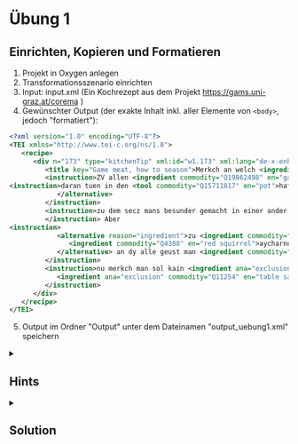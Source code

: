 # Übung 1
## Einrichten, Kopieren und Formatieren

1. Projekt in Oxygen anlegen
2. Transformationsszenario einrichten
3. Input: input.xml (Ein Kochrezept aus dem Projekt https://gams.uni-graz.at/corema )
4. Gewünschter Output (der exakte Inhalt inkl. aller Elemente von `<body>`, jedoch "formatiert"):

```xml
<?xml version="1.0" encoding="UTF-8"?>
<TEI xmlns="http://www.tei-c.org/ns/1.0">
   <recipe>
      <div n="173" type="kitchenTip" xml:id="w1.173" xml:lang="de-x-enh">
         <title key="Game meat, how to season">Merkch an welch <ingredient commodity="Q19862498" en="game meat">wilpreat</ingredient> man <ingredient commodity="Q42527" en="spice">gwuercz</ingredient> in dem <tool commodity="Q15711817" en="pot">hafem</tool> tuen sol oder nicht</title>
         <instruction>ZV allen <ingredient commodity="Q19862498" en="game meat">wilpret</ingredient> sol man <ingredient commodity="Q42527" en="spice">gwurcz</ingredient> machen</instruction> vnd
<instruction>daran tuen in den <tool commodity="Q15711817" en="pot">hafen</tool> zu einem <alternative reason="ingredient">gepraten <ingredient commodity="Q65244403" en="roe-deer meat">rehen</ingredient> oder gesoten <ingredient commodity="Q2296872" en="venison">hirsen</ingredient>
            </alternative>
         </instruction>
         <instruction>zu dem secz mans besunder gemacht in einer ander <tool commodity="Q153988" en="bowl">schussel</tool>
         </instruction> Aber
<instruction>
            <alternative reason="ingredient">zu <ingredient commodity="Q3556748" en="rabbit">hasen</ingredient>
               <ingredient commodity="Q4388" en="red squirrel">aycharnn</ingredient> vnd zu <ingredient commodity="Q178559" en="poultry">vogeln</ingredient>
            </alternative> an dy alle geust man <ingredient commodity="Q42527" en="spice">gwurcz</ingredient> in den <tool commodity="Q15711817" en="pot">hafen</tool>
         </instruction>
         <instruction>nu merkch man sol kain <ingredient ana="exclusion" commodity="Q3143131" en="pepper">pheffer</ingredient> noch <ingredient ana="exclusion" commodity="Q42527" en="spice">gwurcz</ingredient>
            <ingredient ana="exclusion" commodity="Q11254" en="table salt">salczen</ingredient> dy man besunder zu dem <ingredient commodity="Q19862498" en="game meat">wilpreat</ingredient> wil wenn das <ingredient commodity="Q19862498" en="game meat">wilpret</ingredient> ist vor <ingredient commodity="Q11254" en="table salt">gesalczen</ingredient>
         </instruction>
      </div>
   </recipe>
</TEI>

```
5. Output im Ordner "Output" unter dem Dateinamen "output_uebung1.xml" speichern

<details><summary><h2>Hints</h2></summary>
<p>

- Indent kann gesteuert werden über `<xsl:output>`
- Ganze Element-Strukturen können mit `<xsl:copy-of>` übernommen werden
- Output Files können unter einer normalen Pfadangabe im Transformations-Szenario "verschoben" werden

</p>
</details>

<details><summary><h2>Solution</h2></summary>
<p>

```xslt
<?xml version="1.0" encoding="UTF-8"?>
<xsl:stylesheet xmlns:xsl="http://www.w3.org/1999/XSL/Transform"
    xmlns:xs="http://www.w3.org/2001/XMLSchema" xmlns:t="http://www.tei-c.org/ns/1.0"
    exclude-result-prefixes="#all" version="2.0">
    
    <xsl:output encoding="UTF-8" indent="yes"/>
    
    <xsl:template match="/">
        <TEI xmlns="http://www.tei-c.org/ns/1.0">
            <recipe>
                <xsl:copy-of select="//t:body/t:div"/>
            </recipe>
        </TEI>
    </xsl:template>
</xsl:stylesheet>
```
</p>
</details>
